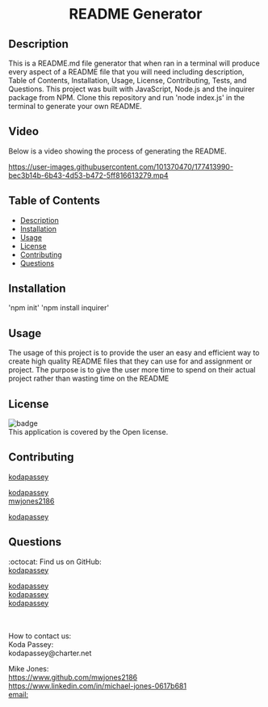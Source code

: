 <h1 align = 'center'>README Generator</h1>

  ## Description
  This is a README.md file generator that when ran in a terminal will produce every aspect of a README file that you will need including description, Table of Contents, Installation, Usage, License, Contributing, Tests, and Questions. This project was built with JavaScript, Node.js and the inquirer package from NPM. Clone this repository and run 'node index.js' in the terminal to generate your own README.
  
  ## Video
  Below is a video showing the process of generating the README.
 
https://user-images.githubusercontent.com/101370470/177413990-bec3b14b-6b43-4d53-b472-5ff816613279.mp4

  ## Table of Contents
  - [Description](#description)
  - [Installation](#installation)
  - [Usage](#usage)
  - [License](#license)
  - [Contributing](#contributing)
  - [Questions](#questions)

  ## Installation
  'npm init'
  'npm install inquirer'
  
  ## Usage
  The usage of this project is to provide the user an easy and efficient way to create high quality README files that they can use for and assignment or project. The purpose is to give the user more time to spend on their actual project rather than wasting time on the README

  ## License
  ![badge](https://img.shields.io/badge/license-Open-brightgreen)
  <br />
  This application is covered by the Open license. 

  ## Contributing
  [kodapassey](https://github.com/kodapassey)<br />

  <!-- add your github username + link here -->
  [kodapassey](https://github.com/kodapassey)<br />
  [mwjones2186](https://github.com/mwjones2186)<br />
  
  [kodapassey](https://github.com/kodapassey)<br />

  ## Questions
  :octocat: Find us on GitHub:  <br />
  [kodapassey](https://github.com/kodapassey)
  <!-- add same link here -->
  [kodapassey](https://github.com/kodapassey) <br />
  [kodapassey](https://github.com/kodapassey) <br />
  [kodapassey](https://github.com/kodapassey) <br />
  
  <br />
  <br />
  How to contact us: <br />
  <!-- add your email here -->
  Koda Passey: <br/>
  kodapassey@charter.net <br/>

  Mike Jones: <br/> 
  https://www.github.com/mwjones2186 <br/>
  https://www.linkedin.com/in/michael-jones-0617b681 <br/>
  [email:](mwjones2186@gmail.com) <br/>
  
